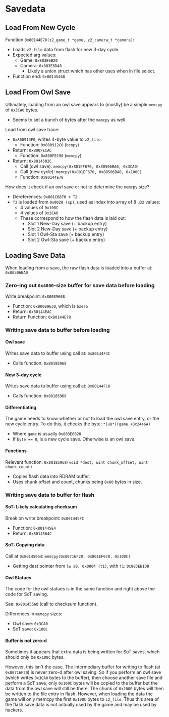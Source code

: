 Savedata
========

## Load From New Cycle

Function `0x80144E78(z2_game_t *game, z2_camera_t *camera)`:
- Loads `z2_file` data from flash for new 3-day cycle.
- Expected arg values:
  - Game:   `0x803E6B20`
  - Camera: `0x803E6D40`
    - Likely a union struct which has other uses when in file select.
- Function end: `0x80145468`

## Load From Owl Save

Ultimately, loading from an owl save appears to (mostly) be a simple `memcpy` of `0x3CA0` bytes.
- Seems to set a bunch of bytes after the `memcpy` as well.

Load from owl save trace:
- `0x800913F0`, writes 4-byte value to `z2_file`.
  - Function: `0x800912C0` (`bcopy`)
- Return: `0x800FECAC`
  - Function: `0x800FEC90` (`memcpy`)
- Return: `0x8014502C`
  - Call (owl save):  `memcpy(0x801EF670, 0x80506BA0, 0x3CA0)`
  - Call (new cycle): `memcpy(0x801EF670, 0x80506BA0, 0x100C)`
  - Function: `0x80144E78`

How does it check if an owl save or not to determine the `memcpy` size?
- Dereferences: `0x801C6870 + T2`
- `T2` is loaded from `0x0020 (sp)`, used as index into array of 8 `u32` values:
  - 4 values of `0x100C`
  - 4 values of `0x3CA0`
  - These correspond to how the flash data is laid out:
    - Slot 1 New-Day save (+ backup entry)
    - Slot 2 New-Day save (+ backup entry)
    - Slot 1 Owl-Sta save (+ backup entry)
    - Slot 2 Owl-Sta save (+ backup entry)

## Loading Save Data

When loading from a save, the raw flash data is loaded into a buffer at: `0x80506BA0`

### Zero-ing out `0x4000`-size buffer for save data before loading

Write breakpoint: `0x80089668`
- Function: `0x80089630`, which is `bzero`
- Return: `0x80144EAC`
- Return Function: `0x80144E78`

### Writing save data to buffer before loading

#### Owl save

Writes save data to buffer using call at: `0x80144F4C`
- Calls function: `0x80185968`

#### New 3-day cycle

Writes save data to buffer using call at: `0x80144FC0`
- Calls function: `0x80185968`

#### Differentiating

The game needs to know whether or not to load the owl save entry, or the new cycle entry.
To do this, it checks the byte: `*(u8*)(game +0x2446A)`
- Where `game` is usually `0x803E6B20`
- If `byte == 0`, is a new cycle save. Otherwise is an owl save.

#### Functions

Relevant function: `0x80185968(void *dest, uint chunk_offset, uint chunk_count)`
- Copies flash data into RDRAM buffer.
- Uses chunk offset and count, chunks being `0x80` bytes in size.

### Writing save data to buffer for flash

#### SoT: Likely calculating checksum

Break on write breakpoint: `0x801445FC`
- Function: `0x801445E4`
- Return: `0x8014564C`

#### SoT: Copying data

Call at `0x80145664`: `memcpy(0x80716F20, 0x801EF670, 0x100C)`
- Getting dest pointer from `lw a0, 0x0004 (t1)`, with `T1`: `0x803EB1D8`

#### Owl Statues

The code for the owl statues is in the same function and right above the code for SoT saving.

See: `0x80145560` (call to checksum function).

Differences in `memcpy` sizes:
- Owl save: `0x3CA0`
- SoT save: `0x100C`

#### Buffer is not zero-d

Sometimes it appears that extra data is being written for SoT saves, which should only be `0x100C`
bytes.

However, this isn't the case. The intermediary buffer for writing to flash (at `0x80716F20`) is
never zero-d after owl saving. So if you perform an owl save (which writes `0x3CA0` bytes to the
buffer), then choose another save file and perform a SoT save, only `0x100C` bytes will be copied
to the buffer but the data from the owl save will still be there. The chunk of `0x2000` bytes will
then be written to the file entry in flash. However, when loading the data the game will only
memcpy the first `0x100C` bytes to `z2_file`. Thus this area of the flash save data is not actually
used by the game and may be used by hackers.
